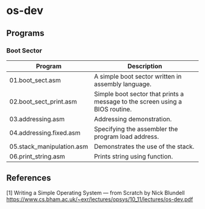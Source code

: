 # os-dev

## Programs

### Boot Sector

| Program                 | Description                                                                 |
|-------------------------|---------------------------------------------------------------------------- |
|01.boot_sect.asm         | A simple boot sector written in assembly language.                          |
|02.boot_sect_print.asm   | Simple boot sector that prints a message to the screen using a BIOS routine.|
|03.addressing.asm        | Addressing demonstration.                                                   |
|04.addressing.fixed.asm  | Specifying the assembler the program load address.                          |
|05.stack_manipulation.asm| Demonstrates the use of the stack.                                          |
|06.print_string.asm      | Prints string using function.                                               |

## References

[1] Writing a Simple Operating System — from Scratch by Nick Blundell
https://www.cs.bham.ac.uk/~exr/lectures/opsys/10_11/lectures/os-dev.pdf
